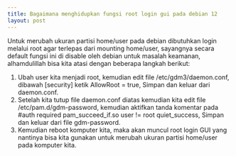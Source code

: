```yaml
---
title: Bagaimana menghidupkan fungsi root login gui pada debian 12
layout: post
---
```


Untuk merubah ukuran partisi home/user pada debian dibutuhkan login melalui root agar terlepas dari mounting home/user, sayangnya secara default
fungsi ini di disable oleh debian untuk masalah keamanan, alhamdulillah bisa kita atasi dengan beberapa langkah berikut:

1. Ubah user kita menjadi root, kemudian edit file /etc/gdm3/daemon.conf, dibawah [security] ketik AllowRoot = true, Simpan dan keluar dari daemon.conf.
2. Setelah kita tutup file daemon.conf diatas kemudian kita edit file /etc/pam.d/gdm-password, kemudian aktifkan tanda komentar pada #auth	required	pam_succeed_if.so user != root quiet_success,
Simpan dan keluar dari file gdm-password.
3. Kemudian reboot komputer kita, maka akan muncul root login GUI yang nantinya bisa kita gunakan untuk merubah ukuran partisi home/user pada komputer kita.
